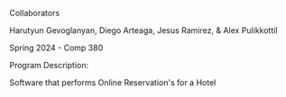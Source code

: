 Collaborators

Harutyun Gevoglanyan, Diego Arteaga, Jesus Ramirez, & Alex Pulikkottil                        

Spring 2024 - Comp 380


Program Description:

Software that performs Online Reservation's for a Hotel